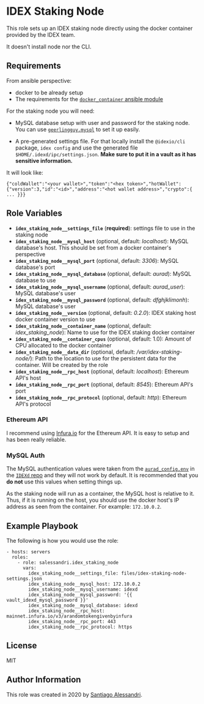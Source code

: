 IDEX Staking Node
=========

This role sets up an IDEX staking node directly using the docker container provided by the
IDEX team.

It doesn't install node nor the CLI.

Requirements
------------

From ansible perspective:
 - docker to be already setup
 - The requirements for the [`docker_container` ansible module](https://docs.ansible.com/ansible/latest/modules/docker_container_module.html)

For the staking node you will need:

- MySQL database setup with user and password for the staking node. You can use [`geerlingguy.mysql`](https://galaxy.ansible.com/geerlingguy/mysql) to set it up easily.

- A pre-generated settings file. For that locally install the `@idexio/cli` package, `idex config` and use the generated file `$HOME/.idexd/ipc/settings.json`.
**Make sure to put it in a vault as it has sensitive information.**

It will look like:

```
{"coldWallet":"<your wallet>","token":"<hex token>","hotWallet":{"version":3,"id":"<id>","address":"<hot wallet address>","crypto":{ ... }}}
```

Role Variables
--------------

- **`idex_staking_node__settings_file`** (**required**): settings file to use in the staking node
- **`idex_staking_node__mysql_host`** (optional, default: _localhost_): MySQL database's host. This should be set from a docker container's perspective
- **`idex_staking_node__mysql_port`** (optional, default: _3306_): MySQL database's port
- **`idex_staking_node__mysql_database`** (optional, default: _aurad_): MySQL database to use
- **`idex_staking_node__mysql_username`** (optional, default: *aurad_user*): MySQL database's user
- **`idex_staking_node__mysql_password`** (optional, default: *dfghjklimonh*): MySQL database's user
- **`idex_staking_node__version`** (optional, default: _0.2.0_): IDEX staking host docker container version to use
- **`idex_staking_node__container_name`** (optional, default: *idex_staking_node*): Name to use for the IDEX staking docker container
- **`idex_staking_node__container_cpus`** (optional, default: 1.0): Amount of CPU allocated to the docker container
- **`idex_staking_node__data_dir`** (optional, default: _/var/idex-staking-node/_): Path to the location to use for the persistent data for the container. Will be created by the role
- **`idex_staking_node__rpc_host`** (optional, default: _localhost_): Ethereum API's host
- **`idex_staking_node__rpc_port`** (optional, default: _8545_): Ethereum API's port
- **`idex_staking_node__rpc_protocol`** (optional, default: _http_): Ethereum API's protocol

### Ethereum API

I recommend using [Infura.io](https://infura.io/) for the Ethereum API. It is easy to setup and has been really reliable.

### MySQL Auth

The MySQL authentication values were taken from the [`aurad_config.env`](https://github.com/idexio/IDEXd/blob/master/aurad-cli/src/containers/docker/aurad_config.env) in the [`IDEXd` repo](https://github.com/idexio/IDEXd/) and they will not work by default.
It is recommended that you **do not** use this values when setting things up.

As the staking node will run as a container, the MySQL host is relative to it. Thus, if it is running on the host, you should use the docker host's IP address as seen from the container. For example: `172.10.0.2`.

Example Playbook
----------------

The following is how you would use the role:

```
- hosts: servers
  roles:
    - role: salessandri.idex_staking_node
      vars:
        idex_staking_node__settings_file: files/idex-staking-node-settings.json
        idex_staking_node__mysql_host: 172.10.0.2
        idex_staking_node__mysql_username: idexd
        idex_staking_node__mysql_password: '{{ vault_idexd_mysql_password }}'
        idex_staking_node__mysql_database: idexd
        idex_staking_node__rpc_host: mainnet.infura.io/v3/arandomtokengivenbyinfura
        idex_staking_node__rpc_port: 443
        idex_staking_node__rpc_protocol: https

```

License
-------

MIT

Author Information
------------------

This role was created in 2020 by [Santiago Alessandri](https://blog.san-ss.com.ar).
